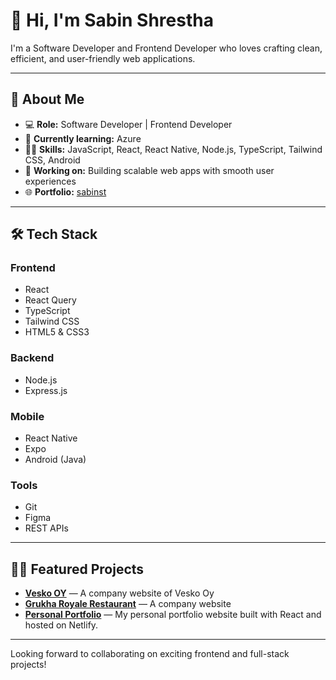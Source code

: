 # 👋 Hi, I'm Sabin Shrestha

I'm a Software Developer and Frontend Developer who loves crafting clean, efficient, and user-friendly web applications.

---

## 🚀 About Me

- 💻 **Role:** Software Developer | Frontend Developer
- 🌱 **Currently learning:** Azure
- 👨‍💻 **Skills:** JavaScript, React, React Native, Node.js, TypeScript, Tailwind CSS, Android
- 🔭 **Working on:** Building scalable web apps with smooth user experiences
- 🌐 **Portfolio:** [sabinst](https://portfolio-sabin.netlify.app/)

---

## 🛠️ Tech Stack

### Frontend

- React
- React Query
- TypeScript
- Tailwind CSS
- HTML5 & CSS3

### Backend

- Node.js
- Express.js

### Mobile

- React Native
- Expo
- Android (Java)

### Tools

- Git
- Figma
- REST APIs

---

## 🧑‍💻 Featured Projects

- [**Vesko OY**](https://vesko.fi/en) — A company website of Vesko Oy
- [**Grukha Royale Restaurant**](https://www.gurkharoyale.co.uk/) — A company website
- [**Personal Portfolio**](https://portfolio-sabin.netlify.app/) — My personal portfolio website built with React and hosted on Netlify.

---

Looking forward to collaborating on exciting frontend and full-stack projects!

